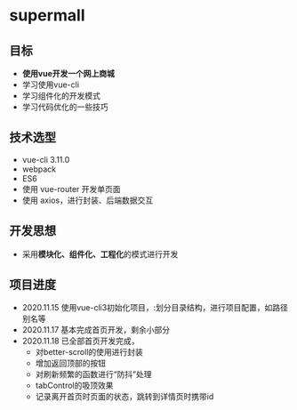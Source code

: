 # supermall

## 目标
- **使用vue开发一个网上商城**
- 学习使用vue-cli
- 学习组件化的开发模式
- 学习代码优化的一些技巧

## 技术选型
- vue-cli 3.11.0
- webpack
- ES6
- 使用 vue-router 开发单页面
- 使用 axios，进行封装、后端数据交互

## 开发思想
- 采用**模块化、组件化、工程化**的模式进行开发

## 项目进度
- 2020.11.15 使用vue-cli3初始化项目，:划分目录结构，进行项目配置，如路径别名等
- 2020.11.17 基本完成首页开发，剩余小部分
- 2020.11.18 已全部首页开发完成，
    - 对better-scroll的使用进行封装
    - 增加返回顶部的按钮
    - 对刷新频繁的函数进行“防抖”处理
    - tabControl的吸顶效果
    - 记录离开首页时页面的状态，跳转到详情页时携带id
